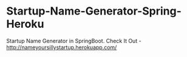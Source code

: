 # Startup-Name-Generator-Spring-Heroku
Startup Name Generator in SpringBoot. Check It Out - http://nameyoursillystartup.herokuapp.com/
